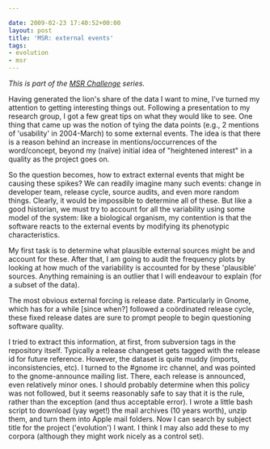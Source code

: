 ```yaml
---

date: 2009-02-23 17:40:52+00:00
layout: post
title: 'MSR: external events'
tags:
- evolution
- msr
---
```


_This is part of the [MSR Challenge](http://www.neilernst.net/archives/tag/msr/) series._

Having generated the lion's share of the data I want to mine, I've turned my attention to getting interesting things out. Following a presentation to my research group, I got a few great tips on what they would like to see. One thing that came up was the notion of tying the data points (e.g., 2 mentions of 'usability' in 2004-March) to some external events. The idea is that there is a reason behind an increase in mentions/occurrences of the word/concept, beyond my (naïve) initial idea of "heightened interest" in a quality as the project goes on.

So the question becomes, how to extract external events that might be causing these spikes? We can readily imagine many such events: change in developer team, release cycle, source audits, and even more random things. Clearly, it would be impossible to determine all of these. But like a good historian, we must try to account for all the variability using some model of the system: like a biological organism, my contention is that the software reacts to the external events by modifying its phenotypic characteristics.

My first task is to determine what plausible external sources might be and account for these. After that, I am going to audit the frequency plots by looking at how much of the variability is accounted for by these 'plausible' sources. Anything remaining is an outlier that I will endeavour to explain (for a subset of the data).

The most obvious external forcing is release date. Particularly in Gnome, which has for a while [since when?] followed a coördinated release cycle, these fixed release dates are sure to prompt people to begin questioning software quality.

I tried to extract this information, at first, from subversion tags in the repository itself. Typically a release changeset gets tagged with the release id for future reference. However, the dataset is quite muddy (imports, inconsistencies, etc). I turned to the #gnome irc channel, and was pointed to the gnome-announce mailing list. There, each release is announced, even relatively minor ones. I should probably determine when this policy was not followed, but it seems reasonably safe to say that it is the rule, rather than the exception (and thus acceptable error). I wrote a little bash script to download (yay wget!) the mail archives (10 years worth), unzip them, and turn them into Apple mail folders. Now I can search by subject title for the project ('evolution') I want. I think I may also add these to my corpora (although they might work nicely as a control set).
